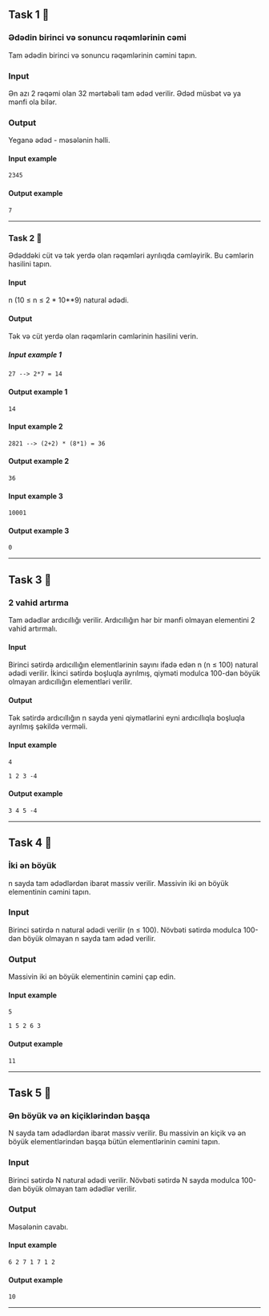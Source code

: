 ## Task 1 🎯

### Ədədin birinci və sonuncu rəqəmlərinin cəmi
Tam ədədin birinci və sonuncu rəqəmlərinin cəmini tapın.

### Input
Ən azı 2 rəqəmi olan 32 mərtəbəli tam ədəd verilir. Ədəd müsbət və ya mənfi ola bilər.


### Output
Yeganə ədəd - məsələnin həlli.

#### Input example

    2345

#### Output example

    7
   
---

### Task 2 🎯
Ədəddəki cüt və tək yerdə olan rəqəmləri ayrılıqda cəmləyirik. Bu cəmlərin hasilini tapın.


#### Input
n (10 ≤ n ≤ 2 * 10**9) natural ədədi.

#### Output
Tək və cüt yerdə olan rəqəmlərin cəmlərinin hasilini verin.

##### Input example 1

    27 --> 2*7 = 14

#### Output example 1

    14
   
#### Input example 2

    2821 --> (2+2) * (8*1) = 36

#### Output example 2

    36

#### Input example 3

    10001

#### Output example 3

    0

---

## Task 3 🎯

### 2 vahid artırma
Tam ədədlər ardıcıllığı verilir. Ardıcıllığın hər bir mənfi olmayan elementini 2 vahid artırmalı.

#### Input
Birinci sətirdə ardıcıllığın elementlərinin sayını ifadə edən n (n ≤ 100) natural ədədi verilir. İkinci sətirdə boşluqla ayrılmış, qiyməti modulca 100-dən böyük olmayan ardıcıllığın elementləri verilir.

#### Output
Tək sətirdə ardıcıllığın n sayda yeni qiymətlərini eyni ardıcıllıqla boşluqla ayrılmış şəkildə verməli.

#### Input example

    4
   
    1 2 3 -4
#### Output example

    3 4 5 -4

---

## Task 4 🎯

### İki ən böyük
n sayda tam ədədlərdən ibarət massiv verilir. Massivin iki ən böyük elementinin cəmini tapın.

### Input
Birinci sətirdə n natural ədədi verilir (n ≤ 100). Növbəti sətirdə modulca 100-dən böyük olmayan n sayda tam ədəd verilir.


### Output
Massivin iki ən böyük elementinin cəmini çap edin.


#### Input example

    5
   
    1 5 2 6 3

#### Output example

    11

---

## Task 5 🎯

### Ən böyük və ən kiçiklərindən başqa
N sayda tam ədədlərdən ibarət massiv verilir. Bu massivin ən kiçik və ən böyük elementlərindən başqa bütün elementlərinin cəmini tapın.

### Input
Birinci sətirdə N natural ədədi verilir. Növbəti sətirdə N sayda modulca 100-dən böyük olmayan tam ədədlər verilir.

### Output
Məsələnin cavabı.


#### Input example 
    
    6 2 7 1 7 1 2

#### Output example 

    10
    
---